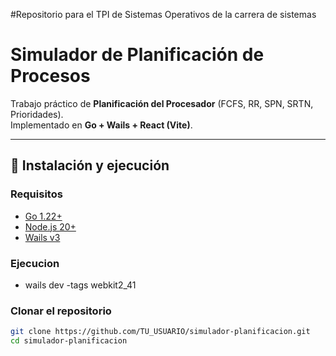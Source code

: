 #Repositorio para el TPI de Sistemas Operativos de la carrera de sistemas

# Simulador de Planificación de Procesos

Trabajo práctico de **Planificación del Procesador** (FCFS, RR, SPN, SRTN, Prioridades).  
Implementado en **Go + Wails + React (Vite)**.

---

## 🚀 Instalación y ejecución

### Requisitos
- [Go 1.22+](https://go.dev/dl/)
- [Node.js 20+](https://nodejs.org/)
- [Wails v3](https://wails.io/docs/gettingstarted/installation)

### Ejecucion 
- wails dev -tags webkit2_41

### Clonar el repositorio
```bash
git clone https://github.com/TU_USUARIO/simulador-planificacion.git
cd simulador-planificacion
